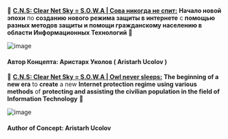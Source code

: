🧥 **[C.N.S: Clear Net Sky = S.O.W.A | Сова никогда не спит:](https://aristarhucolov.github.io/C.N.S-Clear.Net.Sky-S.O.W.A/)**
**Начало новой эпохи** по **созданию нового режима защиты в интернете**
с **помощью разных методов защиты и помощи гражданскому населению в области Информационных Технологий** 🧥

![image](https://github.com/AristarhUcolov/The-Future-Of-The-Technologies-Corporation/assets/56760026/f3635e6b-edbc-4451-84e8-a29c48bb1854)

#### Автор Концепта: Аристарх Уколов ( Aristarh Ucolov )

🧥 **[C.N.S: Clear Net Sky = S.O.W.A | Owl never sleeps:](https://aristarhucolov.github.io/C.N.S-Clear.Net.Sky-S.O.W.A/languages/english.html)**
**The beginning of a new era** to **create** a new **Internet protection regime**
**using various methods** of **protecting and assisting the civilian population in the field of Information Technology** 🧥

![image](https://github.com/AristarhUcolov/C.N.S-Clear.Net.Sky-S.O.W.A/assets/56760026/e5ac6a77-1851-4e4e-93eb-02869adca27d)

#### Author of Concept: Aristarh Ucolov
